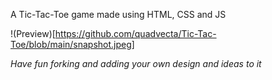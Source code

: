 A Tic-Tac-Toe game made using HTML, CSS and JS

!(Preview)[https://github.com/quadvecta/Tic-Tac-Toe/blob/main/snapshot.jpeg]


*Have fun forking and adding your own design and ideas to it*

